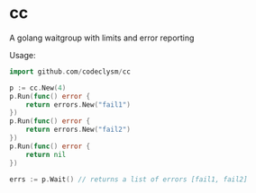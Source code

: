 # cc
A golang waitgroup with limits and error reporting

Usage:

```go
import github.com/codeclysm/cc

p := cc.New(4)
p.Run(func() error {
	return errors.New("fail1")
})
p.Run(func() error {
	return errors.New("fail2")
})
p.Run(func() error {
	return nil
})

errs := p.Wait() // returns a list of errors [fail1, fail2]
```